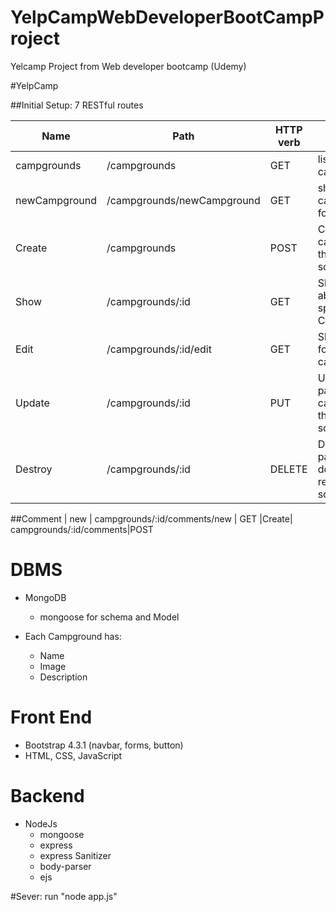 # YelpCampWebDeveloperBootCampProject

Yelcamp Project from Web developer bootcamp (Udemy)

#YelpCamp

##Initial Setup: 7 RESTful routes

|Name|Path|HTTP verb|Purpose|
|----|----|---------|-------|
|campgrounds|/campgrounds|GET|list all campgrounds|
|newCampground|/campgrounds/newCampground|GET|show new campground form|
|Create|/campgrounds|POST|Create a new campground, then redirect somewhere|
|Show|/campgrounds/:id|GET|Show info about one specific Campground|
|Edit|/campgrounds/:id/edit|GET|Show edit form for one campground|
|Update|/campgrounds/:id|PUT|Update a particular campground, then redirect somewhere|
|Destroy|/campgrounds/:id|DELETE|Delete a particular dog, then redirect somewhere|


##Comment
| new | campgrounds/:id/comments/new | GET
|Create| campgrounds/:id/comments|POST 

# DBMS
* MongoDB
	* mongoose for schema and Model

* Each Campground has:
   * Name
   * Image
   * Description

# Front End
* Bootstrap 4.3.1 (navbar, forms, button)
* HTML, CSS, JavaScript

# Backend
  * NodeJs
	* mongoose
	* express
	* express Sanitizer
	* body-parser
	* ejs

#Sever: run "node app.js"
	
